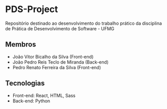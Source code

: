 # PDS-Project
Repositório destinado ao desenvolvimento do trabalho prático da disciplina de Prática de Desenvolvimento de Software - UFMG

## Membros
- João Vitor Bicalho da Silva (Front-end)
- João Pedro Reis Teclo de Miranda (Back-end)
- Pedro Renato Ferreira da Silva (Front-end)

## Tecnologias
- Front-end: React, HTML, Sass
- Back-end: Python
